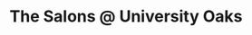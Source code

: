 ---
title: "The Salons @ University Oaks"
url: /round-rock/the-salons-an-university-oaks/
shop: Friseur
---